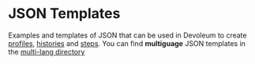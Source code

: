 # JSON Templates
Examples and templates of JSON that can be used in Devoleum to create [profiles](https://github.com/Devoleum/templates-json/tree/master/merchants), [histories](https://github.com/Devoleum/templates-json/tree/master/histories) and [steps](https://github.com/Devoleum/templates-json/tree/master/steps). You can find **multiguage** JSON templates in the [multi-lang directory](https://github.com/Devoleum/templates-json/tree/master/multi_lang)
